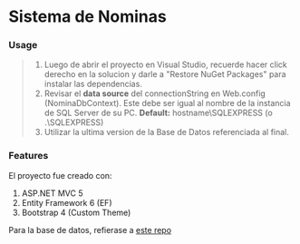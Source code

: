 # Sistema de Nominas

### Usage
> 1. Luego de abrir el proyecto en Visual Studio, recuerde hacer click derecho en la solucion y darle a "Restore NuGet Packages" para instalar las dependencias.
> 2. Revisar el __data source__ del connectionString en Web.config (NominaDbContext). Este debe ser igual al nombre de la instancia de SQL Server de su PC. __Default:__ hostname\SQLEXPRESS (o .\SQLEXPRESS)
> 3. Utilizar la ultima version de la Base de Datos referenciada al final.

### Features
El proyecto fue creado con:
1. ASP.NET MVC 5
2. Entity Framework 6 (EF)
3. Bootstrap 4 (Custom Theme)

Para la base de datos, refierase a [este repo](https://github.com/Maikuh/NominaBD)
